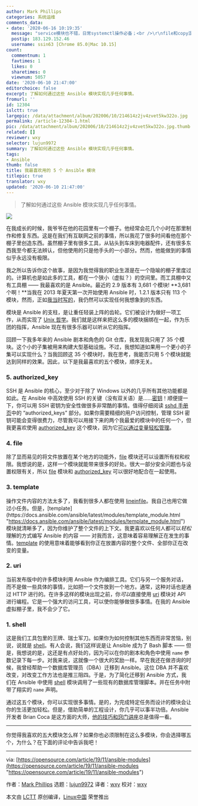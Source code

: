 ```yaml
---
author: Mark Phillips
categories: 系统运维
comments_data:
- date: '2020-06-16 10:19:35'
  message: "service模块也不错，日常systemctl操作必备；<br />\r\nfile和copy混搭，shell和command混搭。"
  postip: 183.129.152.46
  username: ssin63 [Chrome 85.0|Mac 10.15]
count:
  commentnum: 1
  favtimes: 1
  likes: 0
  sharetimes: 0
  viewnum: 5057
date: '2020-06-10 21:47:00'
editorchoice: false
excerpt: 了解如何通过这些 Ansible 模块实现几乎任何事情。
fromurl: ''
id: 12304
islctt: true
largepic: /data/attachment/album/202006/10/214614z2jv4zvet5kw322o.jpg
permalink: /article-12304-1.html
pic: /data/attachment/album/202006/10/214614z2jv4zvet5kw322o.jpg.thumb.jpg
related: []
reviewer: wxy
selector: lujun9972
summary: 了解如何通过这些 Ansible 模块实现几乎任何事情。
tags:
- Ansible
thumb: false
title: 我最喜欢用的 5 个 Ansible 模块
titlepic: true
translator: wxy
updated: '2020-06-10 21:47:00'
---
```



> 
> 了解如何通过这些 Ansible 模块实现几乎任何事情。
> 
> 
> 


![](/data/attachment/album/202006/10/214614z2jv4zvet5kw322o.jpg)


在我成长的时候，我爷爷在他的花园里有一个棚子。他经常会花几个小时在那里制作和修复东西。这是在我们有互联网之前的事情，所以我花了很多时间看他在那个棚子里创造东西。虽然棚子里有很多工具，从钻头到车床到电器配件，还有很多东西我至今都无法辨认，但他使用的只是他手头的一小部分。然而，他能做到的事情似乎永远没有极限。


我之所以告诉你这个故事，是因为我觉得我的职业生涯是在一个隐喻的棚子里度过的。计算机也是如此多的工具，都在一个狭小（虚拟？）的空间里。而工具棚中又有工具棚 —— 我最喜欢的是 Ansible。最近的 2.9 版本有 3,681 个模块! \*\*3,681 个啊！\*\*当我在 2013 年夏天第一次开始使用 Ansible 时，1.2.1 版本只有 113 个模块，然而，正如[我当时写的](http://probably.co.uk/post/puppet-vs-chef-vs-ansible/ "http://probably.co.uk/post/puppet-vs-chef-vs-ansible/")，我仍然可以实现任何我想象到的东西。


模块是 Ansible 的支柱，是让重任轻装上阵的齿轮。它们被设计为做好一项工作，从而实现了 [Unix 哲学](https://en.wikipedia.org/wiki/Unix_philosophy#Do_One_Thing_and_Do_It_Well "https://en.wikipedia.org/wiki/Unix_philosophy#Do_One_Thing_and_Do_It_Well")。我们就是这样来把这么多的模块捆绑在一起，作为乐团的指挥，Ansible 现在有很多乐器可以听从它的指挥。


回顾一下我多年来的 Ansible 剧本和角色的 Git 仓库，我发现我只用了 35 个模块。这个小的子集被用来构建大型基础设施。不过，我想知道如果用一个更小的子集可以实现什么？当我回顾这 35 个模块时，我在思考，我能否只用 5 个模块就能达到同样的效果。因此，以下是我最喜欢的五个模块，顺序无关。


### 5. authorized\_key


SSH 是 Ansible 的核心，至少对于除了 Windows 以外的几乎所有其他功能都是如此。在 Ansible 中高效使用 SSH 的关键（没有双关语）是……[密钥](https://linux.die.net/man/1/ssh-keygen "https://linux.die.net/man/1/ssh-keygen")！顺便提一下，你可以用 SSH 密钥为安全性做很多非常酷的事情。值得仔细阅读 [sshd 手册页](https://linux.die.net/man/8/sshd "https://linux.die.net/man/8/sshd")中的 “authorized\_keys” 部分。如果你需要精细的用户访问控制，管理 SSH 密钥可能会变得很费力，尽管我可以用接下来的两个我最爱的模块中的任何一个，但我更喜欢使用 [authorized\_key](https://docs.ansible.com/ansible/latest/modules/authorized_key_module.html "https://docs.ansible.com/ansible/latest/modules/authorized_key_module.html") 这个模块，因为它[可以通过变量轻松管理](https://github.com/phips/ansible-demos/blob/3bf59df1eb2390b31b5c42333197e2fbb7fec93f/roles/ansible-users/tasks/main.yml#L35 "https://github.com/phips/ansible-demos/blob/3bf59df1eb2390b31b5c42333197e2fbb7fec93f/roles/ansible-users/tasks/main.yml#L35")。


### 4. file


除了显而易见的将文件放置在某个地方的功能外，[file](https://docs.ansible.com/ansible/latest/modules/file_module.html "https://docs.ansible.com/ansible/latest/modules/file_module.html") 模块还可以设置所有权和权限。我想说的是，这样一个模块就能带来很多的好处。很大一部分安全问题也与设置权限有关，所以 [file](https://docs.ansible.com/ansible/latest/modules/file_module.html "https://docs.ansible.com/ansible/latest/modules/file_module.html") 模块和 [authorized\_key](https://docs.ansible.com/ansible/latest/modules/authorized_key_module.html "https://docs.ansible.com/ansible/latest/modules/authorized_key_module.html") 可以很好地配合在一起使用。


### 3. template


操作文件内容的方法太多了，我看到很多人都在使用 [lineinfile](https://docs.ansible.com/ansible/latest/modules/lineinfile_module.html "https://docs.ansible.com/ansible/latest/modules/lineinfile_module.html")。我自己也用它做过小任务。但是，[template](https://docs.ansible.com/ansible/latest/modules/template_module.html "https://docs.ansible.com/ansible/latest/modules/template_module.html") 模块就清晰多了，因为你维护了整个文件的上下文。我更喜欢以任何人都可以*轻松*理解的方式编写 Ansible 的内容 —— 对我而言，这意味着容易理解正在发生的事情。[template](https://docs.ansible.com/ansible/latest/modules/template_module.html "https://docs.ansible.com/ansible/latest/modules/template_module.html") 的使用意味着能够看到你正在放置内容的整个文件、全部你正在改变的变量。


### 2. uri


当前发布版中的许多模块利用 Ansible 作为编排工具。它们与另一个服务对话，而不是做一些具体的事情，比如把一个文件放到一个地方。通常，这种对话也是通过 HTTP 进行的。在许多这样的模块出现之前，你*可以*直接使用 [uri](https://docs.ansible.com/ansible/latest/modules/uri_module.html "https://docs.ansible.com/ansible/latest/modules/uri_module.html") 模块对 API 进行编程。它是一个强大的访问工具，可以使你能够做很多事情。在我的 Ansible 虚拟棚子里，我不会少了它。


### 1. shell


这是我们工具包里的王牌、瑞士军刀。如果你为如何控制其他东西而非常苦恼，别说，说就是 [shell](https://docs.ansible.com/ansible/latest/modules/shell_module.html "https://docs.ansible.com/ansible/latest/modules/shell_module.html")。有人会说，我们这样说是让 Ansible 成为了 Bash 脚本 —— 但是，我想说的是，这还是有点好处的，因为可以在你的剧本和角色中使用 `name` 参数记录下每一步。对我来说，这就像一个很大的奖励一样。早在我还在做咨询的时候，我曾经帮助一个数据库管理员（DBA）迁移到 Ansible。这位 DBA 并不喜欢改变，对改变工作方法也是推三阻四。于是，为了简化迁移到 Ansible 方式，我们在 Ansible 中使用 [shell](https://docs.ansible.com/ansible/latest/modules/shell_module.html "https://docs.ansible.com/ansible/latest/modules/shell_module.html") 模块调用了一些现有的数据库管理脚本。并在任务中附带了翔实的 `name` 声明。


通过这五个模块，你可以实现很多事情。是的，为完成特定任务而设计的模块会让你的生活更加轻松。但是，借助简单的工程设计，你几乎可以事半功倍。Ansible 开发者 Brian Coca 是这方面的大师，[他的技巧和窍门讲座](https://www.ansible.com/ansible-tips-and-tricks "https://www.ansible.com/ansible-tips-and-tricks")总是值得一看。




---


你觉得我喜欢的五大模块怎么样？如果你也必须限制在这么多模块，你会选择哪五个，为什么？在下面的评论中告诉我吧！




---


via: [https://opensource.com/article/19/11/ansible-modules](https://opensource.com/article/19/11/ansible-modules "https://opensource.com/article/19/11/ansible-modules")


作者：[Mark Phillips](https://opensource.com/users/markp "https://opensource.com/users/markp") 选题：[lujun9972](https://github.com/lujun9972 "https://github.com/lujun9972") 译者：[wxy](https://github.com/wxy "https://github.com/wxy") 校对：[wxy](https://github.com/wxy "https://github.com/wxy")


本文由 [LCTT](https://github.com/LCTT/TranslateProject "https://github.com/LCTT/TranslateProject") 原创编译，[Linux中国](https://linux.cn/ "https://linux.cn/") 荣誉推出